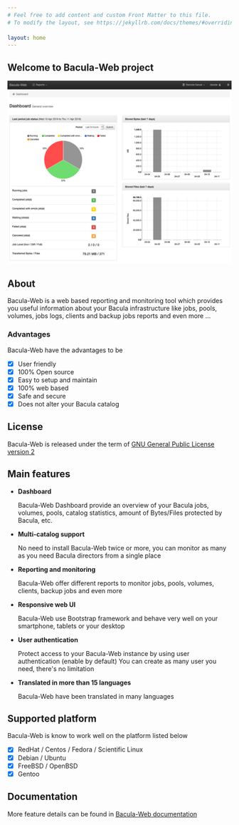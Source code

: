 ```yaml
---
# Feel free to add content and custom Front Matter to this file.
# To modify the layout, see https://jekyllrb.com/docs/themes/#overriding-theme-defaults

layout: home
---
```


## Welcome to Bacula-Web project

![dashboard](/assets/Bacula-Web-Dashboard.png)

## About

Bacula-Web is a web based reporting and monitoring tool which provides you useful information about your Bacula infrastructure like jobs, pools, volumes, jobs logs, clients and backup jobs reports and even more ...

### Advantages

Bacula-Web have the advantages to be

- [x] User friendly
- [x] 100% Open source
- [x] Easy to setup and maintain
- [x] 100% web based
- [x] Safe and secure
- [x] Does not alter your Bacula catalog

## License

Bacula-Web is released under the term of [GNU General Public License version 2](https://opensource.org/licenses/gpl-2.0.php)

## Main features

- **Dashboard**

	Bacula-Web Dashboard provide an overview of your Bacula jobs, volumes, pools, catalog statistics, amount of Bytes/Files protected by Bacula, etc.

- **Multi-catalog support**

	No need to install Bacula-Web twice or more, you can monitor as many as you need Bacula directors from a single place

- **Reporting and monitoring**

	Bacula-Web offer different reports to monitor jobs, pools, volumes, clients, backup jobs and even more

- **Responsive web UI**

	Bacula-Web use Bootstrap framework and behave very well on your smartphone, tablets or your desktop

- **User authentication**

	Protect access to your Bacula-Web instance by using user authentication (enable by default)
	You can create as many user you need, there's no limitation

- **Translated in more than 15 languages**

	Bacula-Web have been translated in many languages

## Supported platform

Bacula-Web is know to work well on the platform listed below

- [x] RedHat / Centos / Fedora / Scientific Linux
- [x] Debian / Ubuntu
- [x] FreeBSD / OpenBSD
- [x] Gentoo

## Documentation

More feature details can be found in [Bacula-Web documentation](http://docs.bacula-web.org)
